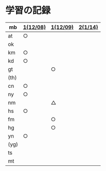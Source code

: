 # 学習の記録

| mb | [1(12/08)](20211208) | [1(12/09)](20211209) | [2(1/14)](20220114) |
| -- | -- | -- | -- | 
| at | ○ | | |
| ok | | | |
| km | ○ | | |
| kd | ○ | | |
| gt | | ○ | |
| (th) | | | |
| cn | ○ | | |
| ny | ○ | | |
| nm | | △ | |
| hs | ○ | | |
| fm | | ○ | |
| hg | | ○ | |
| yn | ○ | | |
| (yg) | | | |
| ts | | | |
| mt | | | |
